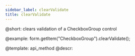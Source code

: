 ```yaml
---
sidebar_label: clearValidate
title: clearValidate
---          
```


@short: clears validation of a CheckboxGroup control





@example:
form.getItem("CheckboxGroup").clearValidate();


@template: api_method
@descr:


